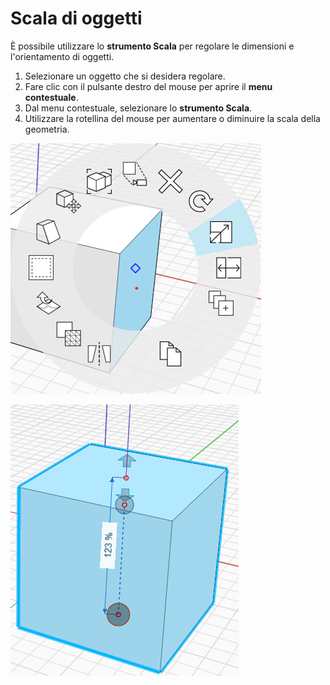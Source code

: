 # Scala di oggetti

È possibile utilizzare lo **strumento Scala** per regolare le dimensioni e l'orientamento di oggetti.

1. Selezionare un oggetto che si desidera regolare.
2. Fare clic con il pulsante destro del mouse per aprire il **menu contestuale**.
3. Dal menu contestuale, selezionare lo **strumento Scala**.
4. Utilizzare la rotellina del mouse per aumentare o diminuire la scala della geometria.

![](../.gitbook/assets/scale1.png)

![](../.gitbook/assets/scale2.png)

